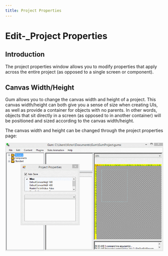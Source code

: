 ```yaml
---
title: Project Properties
---
```


# Edit-\_Project Properties

## Introduction

The project properties window allows you to modify properties that apply across the entire project \(as opposed to a single screen or component\).

## Canvas Width/Height

Gum allows you to change the canvas width and height of a project. This canvas width/height can both give you a sense of size when creating UIs, as well as provide a container for objects with no parents. In other words, objects that sit directly in a screen \(as opposed to in another container\) will be positioned and sized according to the canvas width/height.

The canvas width and height can be changed through the project properties page:

![](../.gitbook/assets/GumCanvasWidthHeight.gif)

